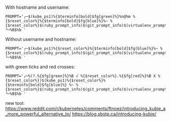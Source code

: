 With hostname and username:
```
PROMPT='╭─$(kube_ps1)%{$terminfo[bold]$fg[green]%}%n@%m %{$reset_color%}%{$terminfo[bold]$fg[blue]%}%~ %{$reset_color%}$(ruby_prompt_info)$(git_prompt_info)$(virtualenv_prompt_info)
╰─%B$%b '
```

Without username and hostname:

```
PROMPT='╭─$(kube_ps1)%{$reset_color%}%{$terminfo[bold]$fg[blue]%}%~ %{$reset_color%}$(ruby_prompt_info)$(git_prompt_info)$(virtualenv_prompt_info)
╰─%B$%b '
```

with green ticks and red crosses:

```
PROMPT='╭─%(?.%{$fg[green]%}%B √ %{$reset_color%}.%{$fg[red]%}%B X %{$reset_color%})$(kube_ps1)%{$reset_color%}%{$terminfo[bold]$fg[blue]%} %~ %{$reset_color%}$(ruby_prompt_info)$(git_prompt_info)$(virtualenv_prompt_info)
╰─%B$%b '
```

new tool:
https://www.reddit.com/r/kubernetes/comments/ftnoez/introducing_kubie_a_more_powerful_alternative_to/
https://blog.sbstp.ca/introducing-kubie/
